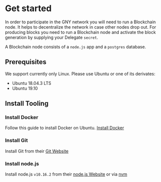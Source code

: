 # Get started

In order to participate in the GNY network you will need to run a Blockchain node. It helps to decentralize the network in case other nodes drop out. For producing blocks you need to run a Blockchain node and activate the block generation by supplying your Delegate `secret`.

A Blockchain node consists of a `node.js` app and a `postgres` database.

## Prerequisites

We support currently only Linux. Please use Ubuntu or one of its derivates:

- Ubuntu 18.04.3 LTS
- Ubuntu 19.10

## Install Tooling

### Install Docker

Follow this guide to install Docker on Ubuntu. [Install Docker](https://docs.docker.com/install/linux/docker-ce/ubuntu/)

### Install Git

Install Git from their [Git Website](https://git-scm.com/)

### Install node.js

Install node.js `v10.16.2` from their [node.js Website](https://github.com/nvm-sh/nvm) or via [nvm](https://github.com/nvm-sh/nvm)
